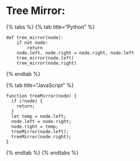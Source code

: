 Tree Mirror:
============

{% tabs %} {% tab title=“Python” %}

    def tree_mirror(node):
        if not node:
            return
        node.left, node.right = node.right, node.left
        tree_mirror(node.left)
        tree_mirror(node.right)

{% endtab %}

{% tab title=“JavaScript” %}

    function treeMirror(node) {
      if (!node) {
        return;
      }
      let temp = node.left;
      node.left = node.right;
      node.right = temp;
      treeMirror(node.left);
      treeMirror(node.right);
    }

{% endtab %} {% endtabs %}
